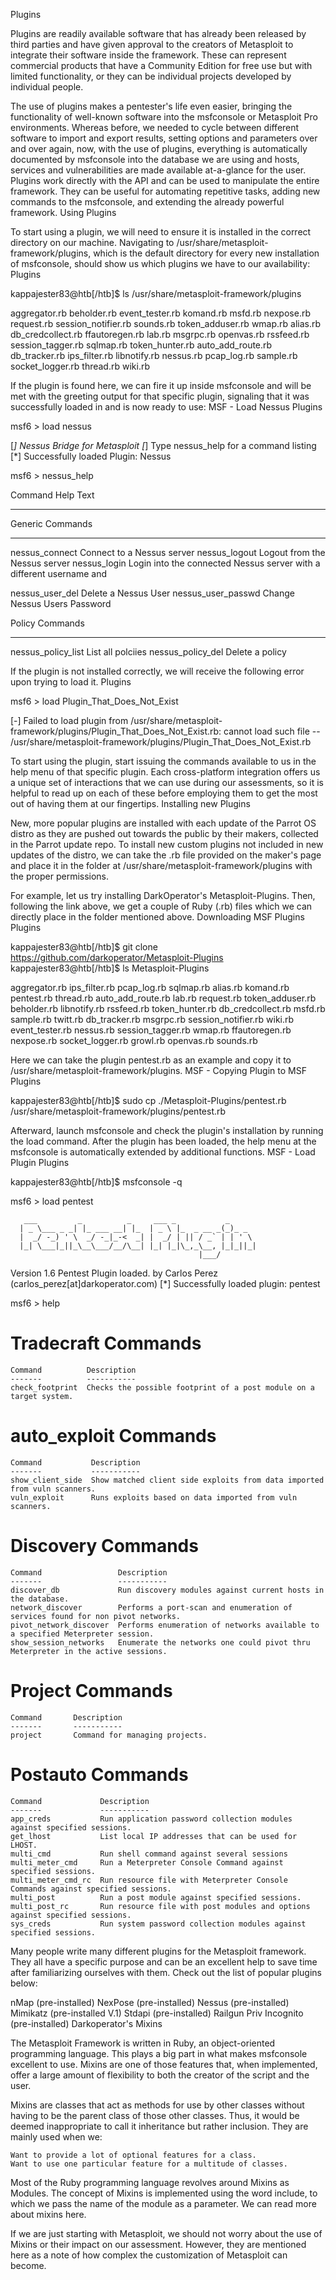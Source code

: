 
Plugins

Plugins are readily available software that has already been released by third parties and have given approval to the creators of Metasploit to integrate their software inside the framework. These can represent commercial products that have a Community Edition for free use but with limited functionality, or they can be individual projects developed by individual people.

The use of plugins makes a pentester's life even easier, bringing the functionality of well-known software into the msfconsole or Metasploit Pro environments. Whereas before, we needed to cycle between different software to import and export results, setting options and parameters over and over again, now, with the use of plugins, everything is automatically documented by msfconsole into the database we are using and hosts, services and vulnerabilities are made available at-a-glance for the user. Plugins work directly with the API and can be used to manipulate the entire framework. They can be useful for automating repetitive tasks, adding new commands to the msfconsole, and extending the already powerful framework.
Using Plugins

To start using a plugin, we will need to ensure it is installed in the correct directory on our machine. Navigating to /usr/share/metasploit-framework/plugins, which is the default directory for every new installation of msfconsole, should show us which plugins we have to our availability:
Plugins

kappajester83@htb[/htb]$ ls /usr/share/metasploit-framework/plugins

aggregator.rb      beholder.rb        event_tester.rb  komand.rb     msfd.rb    nexpose.rb   request.rb  session_notifier.rb  sounds.rb  token_adduser.rb  wmap.rb
alias.rb           db_credcollect.rb  ffautoregen.rb   lab.rb        msgrpc.rb  openvas.rb   rssfeed.rb  session_tagger.rb    sqlmap.rb  token_hunter.rb
auto_add_route.rb  db_tracker.rb      ips_filter.rb    libnotify.rb  nessus.rb  pcap_log.rb  sample.rb   socket_logger.rb     thread.rb  wiki.rb

If the plugin is found here, we can fire it up inside msfconsole and will be met with the greeting output for that specific plugin, signaling that it was successfully loaded in and is now ready to use:
MSF - Load Nessus
Plugins

msf6 > load nessus

[*] Nessus Bridge for Metasploit
[*] Type nessus_help for a command listing
[*] Successfully loaded Plugin: Nessus


msf6 > nessus_help

Command                     Help Text
-------                     ---------
Generic Commands            
-----------------           -----------------
nessus_connect              Connect to a Nessus server
nessus_logout               Logout from the Nessus server
nessus_login                Login into the connected Nessus server with a different username and 

<SNIP>

nessus_user_del             Delete a Nessus User
nessus_user_passwd          Change Nessus Users Password
                            
Policy Commands             
-----------------           -----------------
nessus_policy_list          List all polciies
nessus_policy_del           Delete a policy

If the plugin is not installed correctly, we will receive the following error upon trying to load it.
Plugins

msf6 > load Plugin_That_Does_Not_Exist

[-] Failed to load plugin from /usr/share/metasploit-framework/plugins/Plugin_That_Does_Not_Exist.rb: cannot load such file -- /usr/share/metasploit-framework/plugins/Plugin_That_Does_Not_Exist.rb

To start using the plugin, start issuing the commands available to us in the help menu of that specific plugin. Each cross-platform integration offers us a unique set of interactions that we can use during our assessments, so it is helpful to read up on each of these before employing them to get the most out of having them at our fingertips.
Installing new Plugins

New, more popular plugins are installed with each update of the Parrot OS distro as they are pushed out towards the public by their makers, collected in the Parrot update repo. To install new custom plugins not included in new updates of the distro, we can take the .rb file provided on the maker's page and place it in the folder at /usr/share/metasploit-framework/plugins with the proper permissions.

For example, let us try installing DarkOperator's Metasploit-Plugins. Then, following the link above, we get a couple of Ruby (.rb) files which we can directly place in the folder mentioned above.
Downloading MSF Plugins
Plugins

kappajester83@htb[/htb]$ git clone https://github.com/darkoperator/Metasploit-Plugins
kappajester83@htb[/htb]$ ls Metasploit-Plugins

aggregator.rb      ips_filter.rb  pcap_log.rb          sqlmap.rb
alias.rb           komand.rb      pentest.rb           thread.rb
auto_add_route.rb  lab.rb         request.rb           token_adduser.rb
beholder.rb        libnotify.rb   rssfeed.rb           token_hunter.rb
db_credcollect.rb  msfd.rb        sample.rb            twitt.rb
db_tracker.rb      msgrpc.rb      session_notifier.rb  wiki.rb
event_tester.rb    nessus.rb      session_tagger.rb    wmap.rb
ffautoregen.rb     nexpose.rb     socket_logger.rb
growl.rb           openvas.rb     sounds.rb

Here we can take the plugin pentest.rb as an example and copy it to /usr/share/metasploit-framework/plugins.
MSF - Copying Plugin to MSF
Plugins

kappajester83@htb[/htb]$ sudo cp ./Metasploit-Plugins/pentest.rb /usr/share/metasploit-framework/plugins/pentest.rb

Afterward, launch msfconsole and check the plugin's installation by running the load command. After the plugin has been loaded, the help menu at the msfconsole is automatically extended by additional functions.
MSF - Load Plugin
Plugins

kappajester83@htb[/htb]$ msfconsole -q

msf6 > load pentest

       ___         _          _     ___ _           _
      | _ \___ _ _| |_ ___ __| |_  | _ \ |_  _ __ _(_)_ _
      |  _/ -_) ' \  _/ -_|_-<  _| |  _/ | || / _` | | ' \ 
      |_| \___|_||_\__\___/__/\__| |_| |_|\_,_\__, |_|_||_|
                                              |___/
      
Version 1.6
Pentest Plugin loaded.
by Carlos Perez (carlos_perez[at]darkoperator.com)
[*] Successfully loaded plugin: pentest


msf6 > help

Tradecraft Commands
===================

    Command          Description
    -------          -----------
    check_footprint  Checks the possible footprint of a post module on a target system.


auto_exploit Commands
=====================

    Command           Description
    -------           -----------
    show_client_side  Show matched client side exploits from data imported from vuln scanners.
    vuln_exploit      Runs exploits based on data imported from vuln scanners.


Discovery Commands
==================

    Command                 Description
    -------                 -----------
    discover_db             Run discovery modules against current hosts in the database.
    network_discover        Performs a port-scan and enumeration of services found for non pivot networks.
    pivot_network_discover  Performs enumeration of networks available to a specified Meterpreter session.
    show_session_networks   Enumerate the networks one could pivot thru Meterpreter in the active sessions.


Project Commands
================

    Command       Description
    -------       -----------
    project       Command for managing projects.


Postauto Commands
=================

    Command             Description
    -------             -----------
    app_creds           Run application password collection modules against specified sessions.
    get_lhost           List local IP addresses that can be used for LHOST.
    multi_cmd           Run shell command against several sessions
    multi_meter_cmd     Run a Meterpreter Console Command against specified sessions.
    multi_meter_cmd_rc  Run resource file with Meterpreter Console Commands against specified sessions.
    multi_post          Run a post module against specified sessions.
    multi_post_rc       Run resource file with post modules and options against specified sessions.
    sys_creds           Run system password collection modules against specified sessions.

<SNIP>

Many people write many different plugins for the Metasploit framework. They all have a specific purpose and can be an excellent help to save time after familiarizing ourselves with them. Check out the list of popular plugins below:
		
nMap (pre-installed) 	NexPose (pre-installed) 	Nessus (pre-installed)
Mimikatz (pre-installed V.1) 	Stdapi (pre-installed) 	Railgun
Priv 	Incognito (pre-installed) 	Darkoperator's
Mixins

The Metasploit Framework is written in Ruby, an object-oriented programming language. This plays a big part in what makes msfconsole excellent to use. Mixins are one of those features that, when implemented, offer a large amount of flexibility to both the creator of the script and the user.

Mixins are classes that act as methods for use by other classes without having to be the parent class of those other classes. Thus, it would be deemed inappropriate to call it inheritance but rather inclusion. They are mainly used when we:

    Want to provide a lot of optional features for a class.
    Want to use one particular feature for a multitude of classes.

Most of the Ruby programming language revolves around Mixins as Modules. The concept of Mixins is implemented using the word include, to which we pass the name of the module as a parameter. We can read more about mixins here.

If we are just starting with Metasploit, we should not worry about the use of Mixins or their impact on our assessment. However, they are mentioned here as a note of how complex the customization of Metasploit can become.

